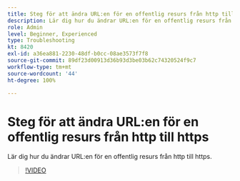 ```yaml
---
title: Steg för att ändra URL:en för en offentlig resurs från http till https
description: Lär dig hur du ändrar URL:en för en offentlig resurs från http till https.
role: Admin
level: Beginner, Experienced
type: Troubleshooting
kt: 8420
exl-id: a36ea881-2230-48df-b0cc-08ae3573f7f8
source-git-commit: 89df23d00913d36b93d3be03b62c74320524f9c7
workflow-type: tm+mt
source-wordcount: '44'
ht-degree: 100%

---
```


# Steg för att ändra URL:en för en offentlig resurs från http till https

Lär dig hur du ändrar URL:en för en offentlig resurs från http till https.

>[!VIDEO](https://video.tv.adobe.com/v/335973?quality=12&learn=on)
